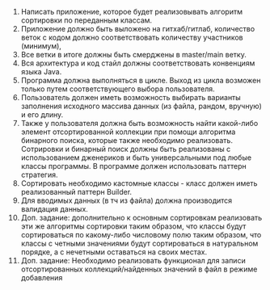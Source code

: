 1. Написать приложение, которое будет реализовывать алгоритм сортировки по переданным классам. 
2. Приложение должно быть выложено на гитхаб/гитлаб, количество веток с кодом должно соответствовать количеству участников (минимум),
3. Все ветки в итоге должны быть смерджены в master/main ветку.
4. Вся архитектура и код стайл должны соответствовать конвенциям языка Java.
5. Программа должна выполняться в цикле. Выход из цикла возможен только путем соответствующего выбора пользователя. 
6. Пользователь должен иметь возможность выбирать варианты заполнения исходного массива данных (из файла, рандом, вручную) и его длину. 
7. Также у пользователя должна быть возможность найти какой-либо элемент отсортированной коллекции при помощи алгоритма бинарного поиска, 
   которые также необходимо реализовать. Сотрировки и бинарный поиск должны быть реализованы с использованием дженериков и быть 
   универсальными под любые классы программы. В программе должен использовать паттерн стратегия.
8. Сортировать необходимо кастомные классы - класс должен иметь реализованный паттерн Builder.
9. Для вводимых данных (в тч из файла) должна производится валидация данных. 
10. Доп. задание: дополнительно к основным сортировкам реализовать эти же алгоритмы сортировки таким образом, 
   что классы будут сортироваться по какому-либо числовому полю таким образом, что классы с четными значениями будут сортироваться
   в натуральном порядке, а с нечетными оставаться на своих местах.
11. Доп. задание: Необходимо реализовать функционал для записи отсортированных коллекций/найденных значений в файл в режиме добавления 
